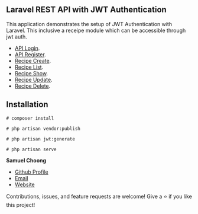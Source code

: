 ## Laravel REST API with JWT Authentication

This application demonstrates the setup of JWT Authentication with Laravel. This inclusive a receipe module which can be accessible through jwt auth.

- [API Login](http://jwt.test/api/auth/authenticate).
- [API Register](http://jwt.test/api/auth/register).
- [Recipe Create](http://jwt.test/api/recipe/create).
- [Recipe List](http://jwt.test/api/recipe/all).
- [Recipe Show](http://jwt.test/api/recipe/show/{recipe}).
- [Recipe Update](http://jwt.test/api/recipe/update/{recipe}).
- [Recipe Delete](http://jwt.test/api/recipe/delete/{recipe}).

## Installation
```
# composer install

# php artisan vendor:publish

# php artisan jwt:generate

# php artisan serve
```


**Samuel Choong**

- [Github Profile](https://github.com/samuelchoong "Samuel Choong")
- [Email](mailto:samuelchoong.work@gmail.com?subject=Hi% "Hi!")
- [Website](https://samuelchoong.com "Welcome")

Contributions, issues, and feature requests are welcome!
Give a ⭐️ if you like this project!

